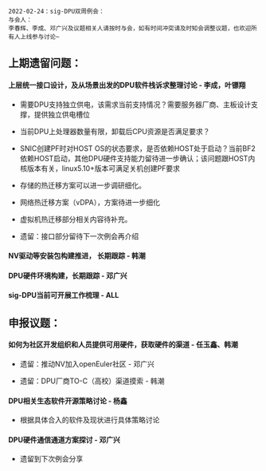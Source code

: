 ```
2022-02-24：sig-DPU双周例会：
与会人：
李春辉、李成、邓广兴及议题相关人请按时与会，如有时间冲突请及时知会调整议题，也欢迎所有人上线参与讨论~
```

## 上期遗留问题：

#### 上层统一接口设计，及从场景出发的DPU软件栈诉求整理讨论 - 李成，叶镖翔

* 需要DPU支持独立供电，该需求当前支持情况？需要服务器厂商、主板设计支撑，提供独立供电槽位

* 当前DPU上处理器数量有限，卸载后CPU资源是否满足要求？

* SNIC创建PF时对HOST OS的状态要求，是否依赖HOST处于启动？当前BF2依赖HOST启动，其他DPU硬件支持能力留待进一步确认；该问题跟HOST内核版本有关，linux5.10+版本可满足关机创建PF要求

* 存储的热迁移方案可以进一步调研细化。

* 网络热迁移方案（vDPA），方案待进一步细化

* 虚拟机热迁移部分相关内容待补充。

* 遗留：接口部分留待下一次例会再介绍

#### NV驱动等安装包构建推进， 长期跟踪 - 韩潮

#### DPU硬件环境构建，长期跟踪 - 邓广兴

#### sig-DPU当前可开展工作梳理 - ALL

## 申报议题：

#### 如何为社区开发组织和人员提供可用硬件，获取硬件的渠道 - 任玉鑫、韩潮

* 遗留：推动NV加入openEuler社区 - 邓广兴

* 遗留：DPU厂商TO-C（高校）渠道摸索 - 韩潮

#### DPU相关生态软件开源策略讨论 - 杨鑫

* 根据具体合入的软件及现状进行具体策略讨论

#### DPU硬件通信通道方案探讨 - 邓广兴

* 遗留到下次例会分享

